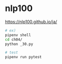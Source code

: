 # nlp100

https://nlp100.github.io/ja/

```zsh
# ex)
pipenv shell
cd ch04/
python _30.py

# test
pipenv run pytest
```

